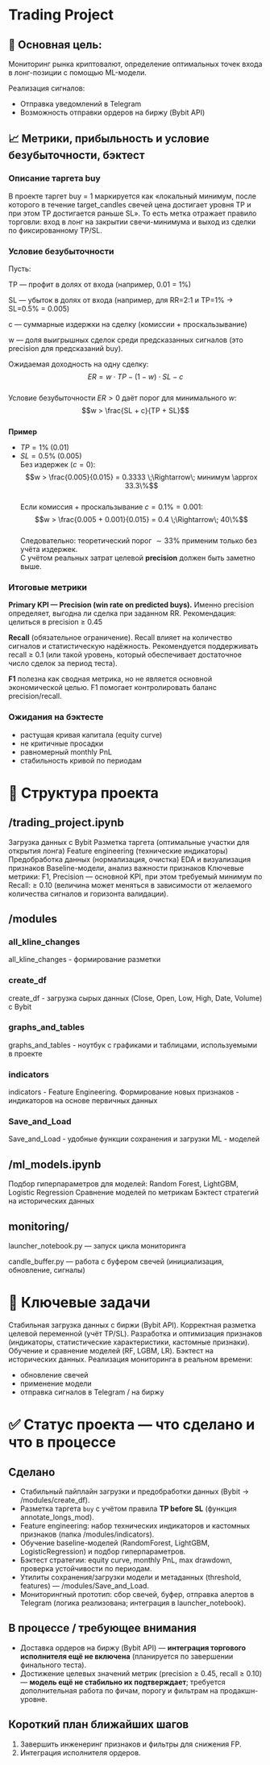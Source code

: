 # Trading Project
## 🎯 Основная цель:
Мониторинг рынка криптовалют, определение оптимальных точек входа в лонг-позиции с помощью ML-модели.

Реализация сигналов:
- Отправка уведомлений в Telegram
- Возможность отправки ордеров на биржу (Bybit API)
## 📈 Метрики, прибыльность и условие безубыточности, бэктест
### Описание таргета buy
В проекте таргет buy = 1 маркируется как «локальный минимум, после которого в течение target_candles свечей цена достигает уровня TP и при этом TP достигается раньше SL». То есть метка отражает правило торговли: вход в лонг на закрытии свечи-минимума и выход из сделки по фиксированному TP/SL.

### Условие безубыточности
Пусть:

TP — профит в долях от входа (например, 0.01 = 1%)

SL — убыток в долях от входа (например, для RR=2:1 и TP=1% → SL=0.5% = 0.005)

c — суммарные издержки на сделку (комиссии + проскальзывание)

w — доля выигрышных сделок среди предсказанных сигналов (это precision для предсказаний buy).

Ожидаемая доходность на одну сделку:  
$$ER = w \cdot TP - (1 - w) \cdot SL - c$$  
Условие безубыточности $ER > 0$ даёт порог для минимального $w$:  
$$w > \frac{SL + c}{TP + SL}$$  
**Пример**  
- $TP = 1\% \;(0.01)$  
- $SL = 0.5\% \;(0.005)$  
Без издержек ($c = 0$):  
$$w > \frac{0.005}{0.015} = 0.3333 \;\Rightarrow\; минимум \approx 33.3\%$$  
Если комиссия + проскальзывание $c = 0.1\% = 0.001$:  
$$w > \frac{0.005 + 0.001}{0.015} = 0.4 \;\Rightarrow\; 40\%$$  
Следовательно: теоретический порог $\sim 33\%$ применим только без учёта издержек.  
С учётом реальных затрат целевой **precision** должен быть заметно выше.  

### Итоговые метрики
**Primary KPI — Precision (win rate on predicted buys).** Именно precision определяет, выгодна ли сделка при заданном RR.
Рекомендация: целиться в precision ≥ 0.45

**Recall** (обязательное ограничение). Recall влияет на количество сигналов и статистическую надёжность. Рекомендуется поддерживать recall ≥ 0.1 (или такой уровень, который обеспечивает достаточное число сделок за период теста).

**F1** полезна как сводная метрика, но не является основной экономической целью. F1 помогает контролировать баланс precision/recall.

### Ожидания на бэктесте
- растущая кривая капитала (equity curve)
- не критичные просадки
- равномерный monthly PnL
- стабильность кривой по периодам

# 📂 Структура проекта

## /trading_project.ipynb

Загрузка данных с Bybit
Разметка таргета (оптимальные участки для открытия лонга)
Feature engineering (технические индикаторы)
Предобработка данных (нормализация, очистка)
EDA и визуализация признаков
Baseline-модели, анализ важности признаков
Ключевые метрики: F1, Precision — основной KPI, при этом требуемый минимум по Recall: ≥ 0.10 (величина может меняться в зависимости от желаемого количества сигналов и горизонта валидации).

## /modules
### all_kline_changes
all_kline_changes - формирование разметки

### create_df
create_df - загрузка сырых данных (Close, Open, Low, High, Date, Volume) с Bybit

### graphs_and_tables
graphs_and_tables - ноутбук с графиками и таблицами, используемыми в проекте

### indicators
indicators - Feature Engineering. Формирование новых признаков - индикаторов на основе первичных данных

### Save_and_Load
Save_and_Load - удобные функции сохранения и загрузки ML - моделей

## /ml_models.ipynb

Подбор гиперпараметров для моделей: Random Forest, LightGBM, Logistic Regression
Сравнение моделей по метрикам
Бэктест стратегий на исторических данных

## monitoring/
launcher_notebook.py — запуск цикла мониторинга

candle_buffer.py — работа с буфером свечей (инициализация, обновление, сигналы)

# 🔑 Ключевые задачи

Стабильная загрузка данных с биржи (Bybit API).
Корректная разметка целевой переменной (учёт TP/SL).
Разработка и оптимизация признаков (индикаторы, статистические характеристики, кастомные признаки).
Обучение и сравнение моделей (RF, LGBM, LR).
Бэктест на исторических данных.
Реализация мониторинга в реальном времени:
- обновление свечей
- применение модели
- отправка сигналов в Telegram / на биржу

# ✅ Статус проекта — что сделано и что в процессе

## Сделано
- Стабильный пайплайн загрузки и предобработки данных (Bybit → /modules/create_df).
- Разметка таргета `buy` с учётом правила **TP before SL** (функция annotate_longs_mod).
- Feature engineering: набор технических индикаторов и кастомных признаков (папка /modules/indicators).
- Обучение baseline-моделей (RandomForest, LightGBM, LogisticRegression) и подбор гиперпараметров.
- Бэктест стратегии: equity curve, monthly PnL, max drawdown, проверка устойчивости по периодам.
- Утилиты сохранения/загрузки модели и метаданных (threshold, features) — /modules/Save_and_Load.
- Мониторингный прототип: сбор свечей, буфер, отправка алертов в Telegram (логика реализована; интеграция в launcher_notebook).

## В процессе / требующее внимания
- Доставка ордеров на биржу (Bybit API) — **интеграция торгового исполнителя ещё не включена** (планируется по завершении финального теста).
- Достижение целевых значений метрик (precision ≥ 0.45, recall ≥ 0.10) — **модель ещё не стабильно их подтверждает**; требуется дополнительная работа по фичам, порогу и фильтрам на продакшн-уровне.

## Короткий план ближайших шагов
1. Завершить инженеринг признаков и фильтры для снижения FP.    
2. Интеграция исполнителя ордеров.
